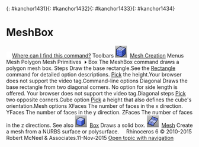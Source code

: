 ---
---

{: #kanchor1431}{: #kanchor1432}{: #kanchor1433}{: #kanchor1434}
# MeshBox
 [![images/transparent.gif](images/transparent.gif)Where can I find this command?](javascript:void(0);) Toolbars
![images/meshbox.png](images/meshbox.png) [Mesh Creation](mesh-creation-toolbar.html) 
Menus
Mesh
Polygon Mesh Primitives![images/menuarrow.gif](images/menuarrow.gif)
Box
The MeshBox command draws a polygon mesh box.
Steps
Draw the base rectangle.See the [Rectangle](rectangle.html) command for detailed option descriptions. [Pick](pick-location.html) the height.Your browser does not support the video tag.Command-line options
Diagonal
Draws the base rectangle from two diagonal corners. No option for side length is offered.
Your browser does not support the video tag.Diagonal steps
 [Pick](pick-location.html) two opposite corners.Cube option
 [Pick](pick-location.html) a height that also defines the cube's orientation.Mesh options
XFaces
The number of faces in the x&#160;direction.
YFaces
The number of faces in the y&#160;direction.
ZFaces
The number of faces in the z&#160;directions.
See also
![images/box.png](images/box.png) [Box](box.html) 
Draws a solid box.
![images/mesh.png](images/mesh.png) [Mesh](mesh.html) 
Create a mesh from a NURBS surface or polysurface.
&#160;
&#160;
Rhinoceros 6 © 2010-2015 Robert McNeel &amp; Associates.11-Nov-2015
 [Open topic with navigation](meshbox.html) 

